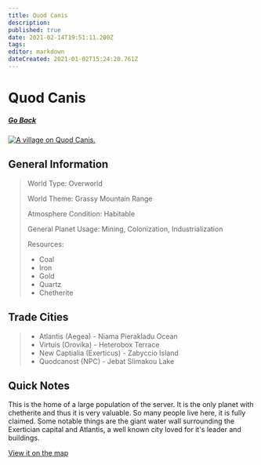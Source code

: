 ```yaml
---
title: Quod Canis
description: 
published: true
date: 2021-02-14T19:51:11.200Z
tags: 
editor: markdown
dateCreated: 2021-01-02T15:24:20.761Z
---
```


# Quod Canis

##### [Go Back](/wiki/space#planets)

<a href="https://imgur.com/tJz0Xx8"><img src="https://i.imgur.com/tJz0Xx8.jpg" title="A village on Quod Canis." /></a>

## General Information

> World Type: Overworld
>
> World Theme: Grassy Mountain Range
>
> Atmosphere Condition: Habitable
>
> General Planet Usage: Mining, Colonization, Industrialization
>
> Resources:
> - Coal
> - Iron
> - Gold
> - Quartz
> - Chetherite

## Trade Cities
> - Atlantis (Aegea) - Niama Pierakladu Ocean
> - Virtuis (Orovika) - Heterobox Terrace
> - New Captialia (Exerticus) - Zabyccio Island
> - Quodcanost (NPC) - Jebat Slimakou Lake

## Quick Notes

This is the home of a large population of the server. It is the only planet with chetherite and thus it is very valuable. So many people live here, it is fully claimed. Some notable things are the giant water wall surrounding the Exertician capital and Atlantis, a well known city loved for it's leader and buildings.

[View it on the map](https://dynmap.starlegacy.net/?worldname=QuodCanis)
